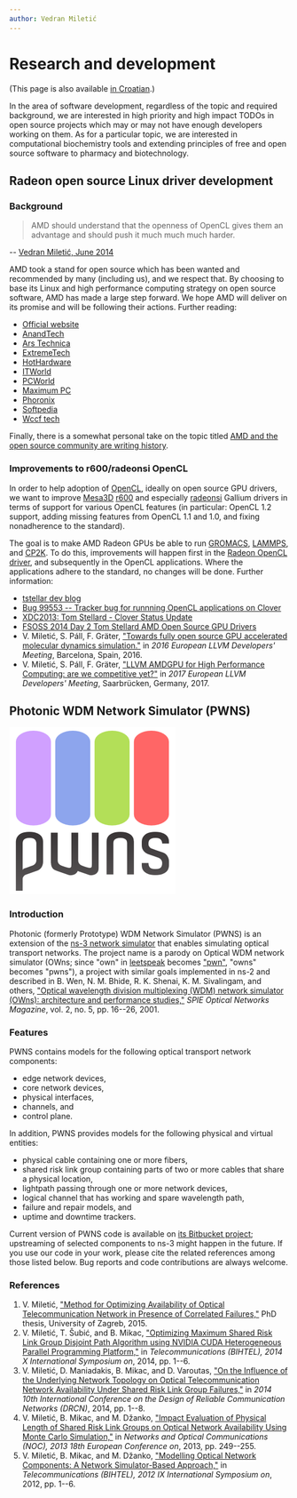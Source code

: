 ```yaml
---
author: Vedran Miletić
---
```


# Research and development

(This page is also available [in Croatian](../hr/istrazivanje-i-razvoj.md).)

In the area of software development, regardless of the topic and required background, we are interested in high priority and high impact TODOs in open source projects which may or may not have enough developers working on them. As for a particular topic, we are interested in computational biochemistry tools and extending principles of free and open source software to pharmacy and biotechnology.

## Radeon open source Linux driver development

### Background

> AMD should understand that the openness of OpenCL gives them an advantage and should push it much much much harder.

-- [Vedran Miletić, June 2014](https://youtu.be/UYnnbsU0BoQ?t=40m54s)

AMD took a stand for open source which has been wanted and recommended by many (including us), and we respect that. By choosing to base its Linux and high performance computing strategy on open source software, AMD has made a large step forward. We hope AMD will deliver on its promise and will be following their actions. Further reading:

- [Official website](https://gpuopen.com/)
- [AnandTech](https://www.anandtech.com/show/9853/amd-gpuopen-linux-open-source)
- [Ars Technica](https://arstechnica.com/information-technology/2015/12/amd-embraces-open-source-to-take-on-nvidias-gameworks/)
- [ExtremeTech](https://www.extremetech.com/gaming/219434-amd-finally-unveils-an-open-source-answer-to-nvidias-gameworks)
- [HotHardware](https://hothardware.com/news/amd-goes-open-source-announces-gpuopen-initiative-new-compiler-and-drivers-for-lunix-and-hpc)
- [ITWorld](https://www.itworld.com/article/3015782/linux/amd-announces-open-source-initiative-gpuopen.html)
- [PCWorld](https://www.pcworld.com/article/3014773/components-graphics/watch-out-gameworks-amds-gpuopen-will-offer-developers-deeper-access-to-its-chips.html)
- [Maximum PC](https://www.maximumpc.com/amd-rtg-summit-gpuopen-and-software/)
- [Phoronix](https://www.phoronix.com/scan.php?page=news_item&px=AMD-GPUOpen)
- [Softpedia](https://news.softpedia.com/news/amd-going-open-source-with-amdgpu-linux-driver-and-gpuopen-tools-497663.shtml)
- [Wccf tech](https://wccftech.com/amds-answer-to-nvidias-gameworks-gpuopen-announced-open-source-tools-graphics-effects-and-libraries/)

Finally, there is a somewhat personal take on the topic titled [AMD and the open source community are writing history](https://nudgedelastic.band/2016/01/amd-and-the-open-source-community-are-writing-history/).

### Improvements to r600/radeonsi OpenCL

In order to help adoption of [OpenCL](https://www.khronos.org/opencl/), ideally on open source GPU drivers, we want to improve [Mesa3D](https://www.mesa3d.org/) [r600](https://dri.freedesktop.org/wiki/R600ToDo/) and especially [radeonsi](https://dri.freedesktop.org/wiki/RadeonsiToDo/) Gallium drivers in terms of support for various OpenCL features (in particular: OpenCL 1.2 support, adding missing features from OpenCL 1.1 and 1.0, and fixing nonadherence to the standard).

The goal is to make AMD Radeon GPUs be able to run [GROMACS](http://www.gromacs.org/), [LAMMPS](https://lammps.sandia.gov/), and [CP2K](https://www.cp2k.org/). To do this, improvements will happen first in the [Radeon OpenCL driver](https://dri.freedesktop.org/wiki/GalliumCompute/), and subsequently in the OpenCL applications. Where the applications adhere to the standard, no changes will be done. Further information:

- [tstellar dev blog](http://www.stellard.net/tom/blog/)
- [Bug 99553 -- Tracker bug for runnning OpenCL applications on Clover](https://bugs.freedesktop.org/show_bug.cgi?id=99553)
- [XDC2013: Tom Stellard - Clover Status Update](https://www.youtube.com/watch?v=UTaRlmsCro4)
- [FSOSS 2014 Day 2 Tom Stellard AMD Open Source GPU Drivers](https://www.youtube.com/watch?v=JZ-EEgXYzUk)
- V. Miletić, S. Páll, F. Gräter, ["Towards fully open source GPU accelerated molecular dynamics simulation."](https://llvm.org/devmtg/2016-03/#lightning6) in *2016 European LLVM Developers' Meeting*, Barcelona, Spain, 2016.
- V. Miletić, S. Páll, F. Gräter, ["LLVM AMDGPU for High Performance Computing: are we competitive yet?"](https://llvm.org/devmtg/2017-03//2017/02/20/accepted-sessions.html#31) in *2017 European LLVM Developers' Meeting*, Saarbrücken, Germany, 2017.

## Photonic WDM Network Simulator (PWNS)

![PWNS logo](../images/pwns-logo.png)

### Introduction

Photonic (formerly Prototype) WDM Network Simulator (PWNS) is an extension of the [ns-3 network simulator](https://www.nsnam.org/) that enables simulating optical transport networks. The project name is a parody on Optical WDM network simulator (OWns; since "own" in [leetspeak](https://www.urbandictionary.com/define.php?term=leet%20speak) becomes ["pwn"](https://en.wikipedia.org/wiki/Pwn), "owns" becomes "pwns"), a project with similar goals implemented in ns-2 and described in B. Wen, N. M. Bhide, R. K. Shenai, K. M. Sivalingam, and others, ["Optical wavelength division multiplexing (WDM) network simulator (OWns): architecture and performance studies,"](https://pdfs.semanticscholar.org/4bb0/395e580baa22ba96969c54f966248d37a43f.pdf) *SPIE Optical Networks Magazine*, vol. 2, no. 5, pp. 16--26, 2001.

### Features

PWNS contains models for the following optical transport network components:

- edge network devices,
- core network devices,
- physical interfaces,
- channels, and
- control plane.

In addition, PWNS provides models for the following physical and virtual entities:

- physical cable containing one or more fibers,
- shared risk link group containing parts of two or more cables that share a physical location,
- lightpath passing through one or more network devices,
- logical channel that has working and spare wavelength path,
- failure and repair models, and
- uptime and downtime trackers.

Current version of PWNS code is available on [its Bitbucket project](https://bitbucket.org/pwns/ns-3-dev-pwns); upstreaming of selected components to ns-3 might happen in the future. If you use our code in your work, please cite the related references among those listed below. Bug reports and code contributions are always welcome.

### References

1. V. Miletić, ["Method for Optimizing Availability of Optical Telecommunication Network in Presence of Correlated Failures,"](https://vedran.miletic.net/files/phd-thesis-vedran-miletic.pdf) PhD thesis, University of Zagreb, 2015.
1. V. Miletić, T. Šubić, and B. Mikac, ["Optimizing Maximum Shared Risk Link Group Disjoint Path Algorithm using NVIDIA CUDA Heterogeneous Parallel Programming Platform,"](https://vedran.miletic.net/files/MileticSubicMikac-OMSRLGDPANCHPPP.pdf) in *Telecommunications (BIHTEL), 2014 X International Symposium on*, 2014, pp. 1--6.
1. V. Miletić, D. Maniadakis, B. Mikac, and D. Varoutas, ["On the Influence of the Underlying Network Topology on Optical Telecommunication Network Availability Under Shared Risk Link Group Failures,"](https://vedran.miletic.net/files/MileticManiadakisMikacVaroutas-OIUNTOTNASRLGF.pdf) in *2014 10th International Conference on the Design of Reliable Communication Networks (DRCN)*, 2014, pp. 1--8.
1. V. Miletić, B. Mikac, and M. Džanko, ["Impact Evaluation of Physical Length of Shared Risk Link Groups on Optical Network Availability Using Monte Carlo Simulation,"](https://vedran.miletic.net/files/MileticMikacDzanko-IEPLSRLGONAUMCS.pdf) in *Networks and Optical Communications (NOC), 2013 18th European Conference on*, 2013, pp. 249--255.
1. V. Miletić, B. Mikac, and M. Džanko, ["Modelling Optical Network Components: A Network Simulator-Based Approach,"](https://vedran.miletic.net/files/MileticMikacDzanko-MONCNSBA.pdf) in *Telecommunications (BIHTEL), 2012 IX International Symposium on*, 2012, pp. 1--6.
